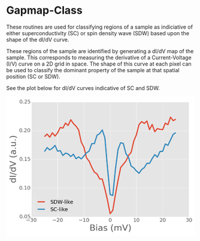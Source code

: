 Gapmap-Class
============

These routines are used for classifying regions of a sample as indiciative of either superconductivity (SC) or spin density wave (SDW) based upon the shape of the dI/dV curve.

These regions of the sample are identified by generating a dI/dV map of the sample. This corresponds to measuring the derivative of a Current-Voltage (I/V) curve on a 2D grid in space. The shape of this curve at each pixel can be used to classify the dominant property of the sample at that spatial position (SC or SDW).

See the plot below for dI/dV curves indicative of SC and SDW.

!["SDW and SC dI/dV Curves"](https://github.com/EthanRosenthal/stm-routines/blob/master/gapmap-class/img/sdw_and_sc_spec.png?raw=true "SDW and SC dI/dV Curves")